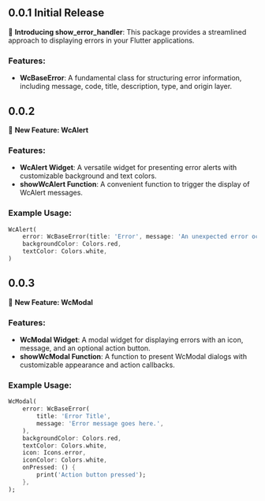 ## 0.0.1 Initial Release

🚀 **Introducing show_error_handler**: This package provides a streamlined approach to displaying errors in your Flutter applications.

### Features:
- **WcBaseError**: A fundamental class for structuring error information, including message, code, title, description, type, and origin layer.

## 0.0.2

🔔 **New Feature: WcAlert**

### Features:
- **WcAlert Widget**: A versatile widget for presenting error alerts with customizable background and text colors.
- **showWcAlert Function**: A convenient function to trigger the display of WcAlert messages.

### Example Usage:
```dart
WcAlert(
    error: WcBaseError(title: 'Error', message: 'An unexpected error occurred.'),
    backgroundColor: Colors.red,
    textColor: Colors.white,
)
```

## 0.0.3

📢 **New Feature: WcModal**

### Features:
- **WcModal Widget**: A modal widget for displaying errors with an icon, message, and an optional action button.
- **showWcModal Function**: A function to present WcModal dialogs with customizable appearance and action callbacks.

### Example Usage:
```dart
WcModal(
    error: WcBaseError(
        title: 'Error Title',
        message: 'Error message goes here.',
    ),
    backgroundColor: Colors.red,
    textColor: Colors.white,
    icon: Icons.error,
    iconColor: Colors.white,
    onPressed: () {
        print('Action button pressed');
    },
);
```
